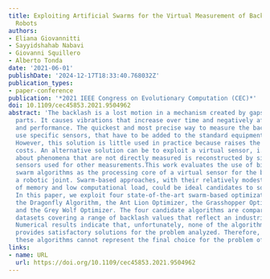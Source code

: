 ```yaml
---
title: Exploiting Artificial Swarms for the Virtual Measurement of Backlash in Industrial
  Robots
authors:
- Eliana Giovannitti
- Sayyidshahab Nabavi
- Giovanni Squillero
- Alberto Tonda
date: '2021-06-01'
publishDate: '2024-12-17T18:33:40.768032Z'
publication_types:
- paper-conference
publication: '*2021 IEEE Congress on Evolutionary Computation (CEC)*'
doi: 10.1109/cec45853.2021.9504962
abstract: 'The backlash is a lost motion in a mechanism created by gaps between its
  parts. It causes vibrations that increase over time and negatively affect accuracy
  and performance. The quickest and most precise way to measure the backlash is to
  use specific sensors, that have to be added to the standard equipment of the robot.
  However, this solution is little used in practice because raises the manufacturing
  costs. An alternative solution can be to exploit a virtual sensor, i.e., the information
  about phenomena that are not directly measured is reconstructed by signals from
  sensors used for other measurements.This work evaluates the use of bio-inspired
  swarm algorithms as the processing core of a virtual sensor for the backlash of
  a robotic joint. Swarm-based approaches, with their relatively modest occupation
  of memory and low computational load, could be ideal candidates to solve the problem.
  In this paper, we exploit four state-of-the-art swarm-based optimization algorithms:
  the Dragonfly Algorithm, the Ant Lion Optimizer, the Grasshopper Optimization Algorithm,
  and the Grey Wolf Optimizer. The four candidate algorithms are compared on 20 different
  datasets covering a range of backlash values that reflect an industrial case scenario.
  Numerical results indicate that, unfortunately, none of the algorithms considered
  provides satisfactory solutions for the problem analyzed. Therefore, even if promising,
  these algorithms cannot represent the final choice for the problem of interest.'
links:
- name: URL
  url: https://doi.org/10.1109/cec45853.2021.9504962
---
```

